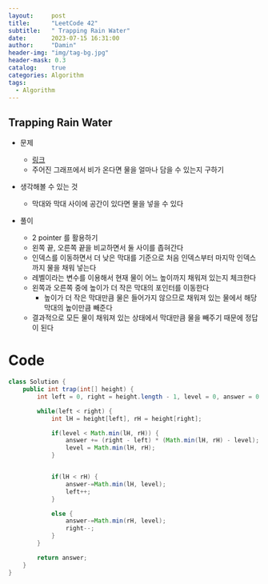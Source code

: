 ```yaml
---
layout:     post
title:      "LeetCode 42"
subtitle:   " Trapping Rain Water"
date:       2023-07-15 16:31:00
author:     "Damin"
header-img: "img/tag-bg.jpg"
header-mask: 0.3
catalog:    true
categories: Algorithm
tags:
  - Algorithm
---
```


## Trapping Rain Water

- 문제
    - [링크](https://leetcode.com/problems/trapping-rain-water/)
    - 주어진 그래프에서 비가 온다면 물을 얼마나 담을 수 있는지 구하기

- 생각해볼 수 있는 것
    - 막대와 막대 사이에 공간이 있다면 물을 넣을 수 있다 

- 풀이
    - 2 pointer 를 활용하기
    - 왼쪽 끝, 오른쪽 끝을 비교하면서 둘 사이를 좁혀간다
    - 인덱스를 이동하면서 더 낮은 막대를 기준으로 처음 인덱스부터 마지막 인덱스까지 물을 채워 넣는다
    - 레벨이라는 변수를 이용해서 현재 물이 어느 높이까지 채워져 있는지 체크한다
    - 왼쪽과 오른쪽 중에 높이가 더 작은 막대의 포인터를 이동한다
      - 높이가 더 작은 막대만큼 물은 들어가지 않으므로 채워져 있는 물에서 해당 막대의 높이만큼 빼준다
    - 결과적으로 모든 물이 채워져 있는 상태에서 막대만큼 물을 빼주기 때문에 정답이 된다

# Code

~~~java
class Solution {
    public int trap(int[] height) {
        int left = 0, right = height.length - 1, level = 0, answer = 0;

        while(left < right) {
            int lH = height[left], rH = height[right];

            if(level < Math.min(lH, rH)) {
                answer += (right - left) * (Math.min(lH, rH) - level);
                level = Math.min(lH, rH);
            }


            if(lH < rH) {
                answer-=Math.min(lH, level);
                left++;
            }

            else {
                answer-=Math.min(rH, level);
                right--;
            }
        }

        return answer;
    }
}
~~~
